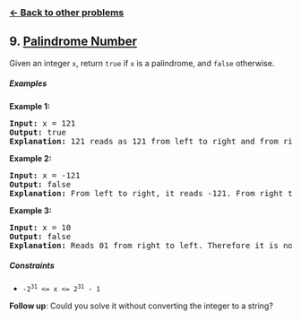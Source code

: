 ### [&#8592; Back to other problems](../../README.md)

## 9. [Palindrome Number](https://leetcode.com/problems/palindrome-number/)

Given an integer `x`, return `true` if `x` is a palindrome, and `false` otherwise.

##### Examples

**Example 1:**

<pre>
<b>Input:</b> x = 121
<b>Output:</b> true
<b>Explanation:</b> 121 reads as 121 from left to right and from right to left.
</pre>

**Example 2:**

<pre>
<b>Input:</b> x = -121
<b>Output:</b> false
<b>Explanation:</b> From left to right, it reads -121. From right to left, it becomes 121-. Therefore it is not a palindrome.
</pre>

**Example 3:**

<pre>
<b>Input:</b> x = 10
<b>Output:</b> false
<b>Explanation:</b> Reads 01 from right to left. Therefore it is not a palindrome.
</pre>

##### Constraints

* <code>-2<sup>31</sup> <= x <= 2<sup>31</sup> - 1</code>

**Follow up**: Could you solve it without converting the integer to a string?
